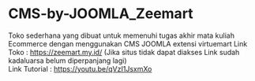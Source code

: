 # CMS-by-JOOMLA_Zeemart
Toko sederhana yang dibuat untuk memenuhi tugas akhir mata kuliah Ecommerce dengan menggunakan CMS JOOMLA extensi virtuemart
Link Toko : https://zeemart.my.id/ (Jika situs tidak dapat diakses Link sudah kadaluarsa belum diperpanjang lagi)
<br>Link Tutorial : https://youtu.be/qVzI1JsxmXo
